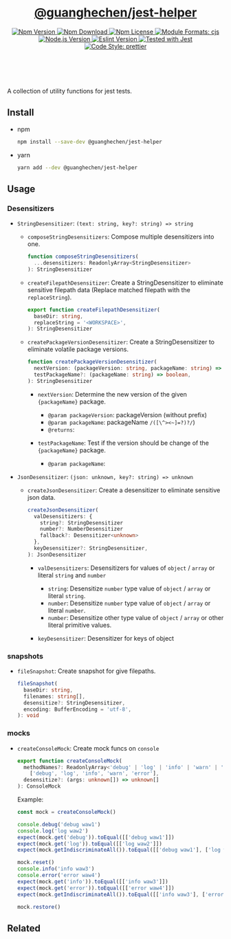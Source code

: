 <header>
  <h1 align="center">
    <a href="https://github.com/guanghechen/guanghechen/tree/master/packages/jest-helper#readme">@guanghechen/jest-helper</a>
  </h1>
  <div align="center">
    <a href="https://www.npmjs.com/package/@guanghechen/jest-helper">
      <img
        alt="Npm Version"
        src="https://img.shields.io/npm/v/@guanghechen/jest-helper.svg"
      />
    </a>
    <a href="https://www.npmjs.com/package/@guanghechen/jest-helper">
      <img
        alt="Npm Download"
        src="https://img.shields.io/npm/dm/@guanghechen/jest-helper.svg"
      />
    </a>
    <a href="https://www.npmjs.com/package/@guanghechen/jest-helper">
      <img
        alt="Npm License"
        src="https://img.shields.io/npm/l/@guanghechen/jest-helper.svg"
      />
    </a>
    <a href="#install">
      <img
        alt="Module Formats: cjs"
        src="https://img.shields.io/badge/module_formats-cjs-green.svg"
      />
    </a>
    <a href="https://github.com/nodejs/node">
      <img
        alt="Node.js Version"
        src="https://img.shields.io/node/v/@guanghechen/jest-helper"
      />
    </a>
    <a href="https://github.com/facebook/jest">
      <img
        alt="Eslint Version"
        src="https://img.shields.io/npm/dependency-version/@guanghechen/jest-helper/peer/jest"
      />
    </a>
    <a href="https://github.com/facebook/jest">
      <img
        alt="Tested with Jest"
        src="https://img.shields.io/badge/tested_with-jest-9c465e.svg"
      />
    </a>
    <a href="https://github.com/prettier/prettier">
      <img
        alt="Code Style: prettier"
        src="https://img.shields.io/badge/code_style-prettier-ff69b4.svg?style=flat-square"
      />
    </a>
  </div>
</header>
<br/>


A collection of utility functions for jest tests.

## Install

* npm

  ```bash
  npm install --save-dev @guanghechen/jest-helper
  ```

* yarn

  ```bash
  yarn add --dev @guanghechen/jest-helper
  ```

## Usage

### Desensitizers

  * `StringDesensitizer`: `(text: string, key?: string) => string`

    - `composeStringDesensitizers`: Compose multiple desensitizers into one.

      ```typescript
      function composeStringDesensitizers(
        ...desensitizers: ReadonlyArray<StringDesensitizer>
      ): StringDesensitizer
      ```

    - `createFilepathDesensitizer`: Create a StringDesensitizer to eliminate
      sensitive filepath data (Replace matched filepath with the `replaceString`).

      ```typescript
      export function createFilepathDesensitizer(
        baseDir: string,
        replaceString = '<WORKSPACE>',
      ): StringDesensitizer
      ```

    - `createPackageVersionDesensitizer`: Create a StringDesensitizer to
      eliminate volatile package versions.

      ```typescript
      function createPackageVersionDesensitizer(
        nextVersion: (packageVersion: string, packageName: string) => string,
        testPackageName?: (packageName: string) => boolean,
      ): StringDesensitizer
      ```

      * `nextVersion`: Determine the new version of the given
        `{packageName}` package.

        - `@param packageVersion`: packageVersion (without prefix)
        - `@param packageName`: packageName
          `/([\^><~]=?)?/`)
        - `@returns`:

      * `testPackageName`: Test if the version should be change of the
        `{packageName}` package.

        - `@param packageName`:

  * `JsonDesensitizer`: `(json: unknown, key?: string) => unknown`

    - `createJsonDesensitizer`: Create a desensitizer to eliminate sensitive
      json data.

      ```typescript
      createJsonDesensitizer(
        valDesensitizers: {
          string?: StringDesensitizer
          number?: NumberDesensitizer
          fallback?: Desensitizer<unknown>
        },
        keyDesensitizer?: StringDesensitizer,
      ): JsonDesensitizer
      ```

      * `valDesensitizers`: Desensitizers for values of `object` / `array` or
        literal `string` and `number`

        - `string`: Desensitize `number` type value of `object` / `array` or
          literal `string`.
        - `number`: Desensitize `number` type value of `object` / `array` or
          literal `number`.
        - `number`: Desensitize other type value of `object` / `array` or
          other literal primitive values.

      * `keyDesensitizer`: Desensitizer for keys of object

### snapshots

  * `fileSnapshot`: Create snapshot for give filepaths.

    ```typescript
    fileSnapshot(
      baseDir: string,
      filenames: string[],
      desensitize?: StringDesensitizer,
      encoding: BufferEncoding = 'utf-8',
    ): void
    ```

### mocks

  * `createConsoleMock`: Create mock funcs on `console`

    ```typescript
    export function createConsoleMock(
      methodNames?: ReadonlyArray<'debug' | 'log' | 'info' | 'warn' | 'error'> =
        ['debug', 'log', 'info', 'warn', 'error'],
      desensitize?: (args: unknown[]) => unknown[]
    ): ConsoleMock
    ```

    Example:

    ```typescript
    const mock = createConsoleMock()

    console.debug('debug waw1')
    console.log('log waw2')
    expect(mock.get('debug')).toEqual([['debug waw1']])
    expect(mock.get('log')).toEqual([['log waw2']])
    expect(mock.getIndiscriminateAll()).toEqual([['debug waw1'], ['log waw2']])

    mock.reset()
    console.info('info waw3')
    console.error('error waw4')
    expect(mock.get('info')).toEqual([['info waw3']])
    expect(mock.get('error')).toEqual([['error waw4']])
    expect(mock.getIndiscriminateAll()).toEqual([['info waw3'], ['error waw4']])

    mock.restore()
    ```

## Related


[homepage]: https://github.com/guanghechen/guanghechen/tree/master/packages/jest-helper#readme
